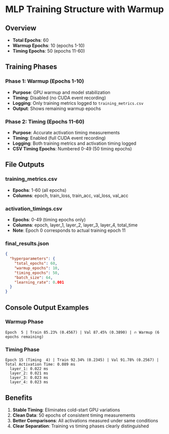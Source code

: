 # MLP Training Structure with Warmup

## Overview

- **Total Epochs**: 60
- **Warmup Epochs**: 10 (epochs 1-10)
- **Timing Epochs**: 50 (epochs 11-60)

## Training Phases

### Phase 1: Warmup (Epochs 1-10)

- **Purpose**: GPU warmup and model stabilization
- **Timing**: Disabled (no CUDA event recording)
- **Logging**: Only training metrics logged to `training_metrics.csv`
- **Output**: Shows remaining warmup epochs

### Phase 2: Timing (Epochs 11-60)

- **Purpose**: Accurate activation timing measurements
- **Timing**: Enabled (full CUDA event recording)
- **Logging**: Both training metrics and activation timing logged
- **CSV Timing Epochs**: Numbered 0-49 (50 timing epochs)

## File Outputs

### training_metrics.csv

- **Epochs**: 1-60 (all epochs)
- **Columns**: epoch, train_loss, train_acc, val_loss, val_acc

### activation_timings.csv

- **Epochs**: 0-49 (timing epochs only)
- **Columns**: epoch, layer_1, layer_2, layer_3, layer_4, total_time
- **Note**: Epoch 0 corresponds to actual training epoch 11

### final_results.json

```json
{
  "hyperparameters": {
    "total_epochs": 60,
    "warmup_epochs": 10,
    "timing_epochs": 50,
    "batch_size": 64,
    "learning_rate": 0.001
  }
}
```

## Console Output Examples

### Warmup Phase

```
Epoch  5 | Train 85.23% (0.4567) | Val 87.45% (0.3890) | 🔥 Warmup (6 epochs remaining)
```

### Timing Phase

```
Epoch 15 (Timing  4) | Train 92.34% (0.2345) | Val 91.78% (0.2567) | Total Activation Time: 0.089 ms
  layer_1: 0.022 ms
  layer_2: 0.021 ms
  layer_3: 0.023 ms
  layer_4: 0.023 ms
```

## Benefits

1. **Stable Timing**: Eliminates cold-start GPU variations
2. **Clean Data**: 50 epochs of consistent timing measurements
3. **Better Comparisons**: All activations measured under same conditions
4. **Clear Separation**: Training vs timing phases clearly distinguished
